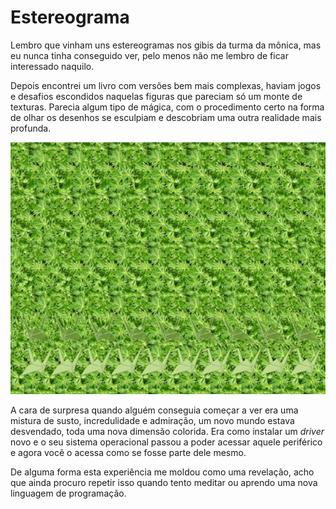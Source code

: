 # Estereograma

Lembro que vinham uns estereogramas nos gibis da turma da mônica, mas eu nunca tinha conseguido ver, pelo menos não me lembro de ficar interessado naquilo.

Depois encontrei um livro com versões bem mais complexas, haviam jogos e desafios escondidos naquelas figuras que pareciam só um monte de texturas. Parecia algum tipo de mágica, com o procedimento certo na forma de olhar os desenhos se esculpiam e descobriam uma outra realidade mais profunda.

[![cranes](./cranes.jpg)](https://en.wikipedia.org/wiki/Autostereogram)

A cara de surpresa quando alguém conseguia começar a ver era uma mistura de susto, incredulidade e admiração, um novo mundo estava desvendado, toda uma nova dimensão colorida. Era como instalar um *driver* novo e o seu sistema operacional passou a poder acessar aquele periférico e agora você o acessa como se fosse parte dele mesmo.

De alguma forma esta experiência me moldou como uma revelação, acho que ainda procuro repetir isso quando tento meditar ou aprendo uma nova linguagem de programação.